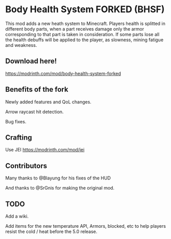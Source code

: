 # Body Health System FORKED (BHSF)

This mod adds a new heath system to Minecraft.
Players health is splitted in different body parts, when a part receives damage only the armor corresponding to that part is taken in consideration.
If some parts lose all the health debuffs will be applied to the player, as slowness, mining fatigue and weakness.

## Download here!
https://modrinth.com/mod/body-health-system-forked

## Benefits of the fork

Newly added features and QoL changes.

Arrow raycast hit detection.

Bug fixes.

## Crafting
Use JEI 
https://modrinth.com/mod/jei


## Contributors

Many thanks to @Blayung for his fixes of the HUD 

And thanks to @SrGnis for making the original mod.

## TODO 

Add a wiki.

Add items for the new temperature API, Armors, blocked, etc to help players resist the cold / heat before the 5.0 release.
